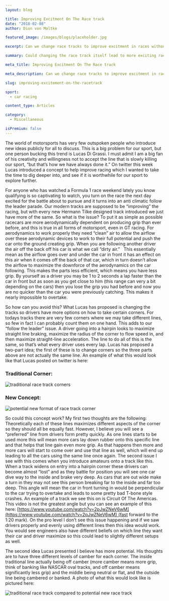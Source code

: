 ```yaml
---
layout: blog

title: Improving Excitment On The Race track
date: "2018-02-08"
author: Dion von Moltke

featured_image: /images/blogs/placeholder.jpg

excerpt: Can we change race tracks to improve excitment in races without making it a gimmick. Racers360 presents some ideas here.

summary: Could changing the race track itself lead to more exciting racing?  Here we discuss a few options that experts have spoken about.

meta_title: Improving Excitment On The Race track

meta_description: Can we change race tracks to improve excitment in races without making it a gimmick. Racers360 presents some ideas here.

slug: improving-excitement-on-the-racetrack

sport:
  - car racing

content_type: Articles

category:
  - Miscellaneous

isPremium: false
---
```


The world of motorsports has very few outspoken people who introduce new ideas publicly for all to discuss. This is a big problem for our sport, but one person bucking this trend is Lucas Di Grassi. I must admit I am a big fan of his creativity and willingness not to accept the line that is slowly killing our sport, “but that’s how we have always done it.” On twitter this week Lucas introduced a concept to help improve racing which I wanted to take the time to dig deeper into, and see if it is worthwhile for our sport to explore further.

For anyone who has watched a Formula 1 race weekend lately you know qualifying is so captivating to watch, you turn on the race the next day excited for the battle about to pursue and it turns into an anti climatic follow the leader parade. Our modern tracks are supposed to be “improving” the racing, but with every new Hermann Tilke designed track introduced we just have more of the same. So what is the issue? To put it as simple as possible racecars are more aerodynamically dependent on producing grip than ever before, and this is true in all forms of motorsport, even in GT racing. For aerodynamics to work properly they need “clean” air to allow the airflow over these aerodynamic devices to work to their full potential and push the car onto the ground creating grip. When you are following another driver the air off the back off his car is what we call “dirty air.”   This essentially mean as the airflow goes over and under the car in front it has an effect on this air when it comes off the back of that car, which in turn doesn’t allow the airflow to maximize the downforce of the aerodynamics on the car following. This makes the parts less efficient, which means you have less grip. By yourself as a driver you may be 1 to 2 seconds a lap faster than the car in front but as soon as you get close to him (this range can very a bit depending on the cars) then you lose the grip you had before and now you are no quicker than the car you were previously catching. This makes it nearly impossible to overtake.

So how can you avoid this? What Lucas has proposed is changing the tracks so drivers have more options on how to take certain corners. For todays tracks there are very few corners where we may take different lines, so few in fact I can probably count them on one hand. This adds to our “follow the leader” issue. A driver going into a hairpin looks to maximize straight line braking, maximize the radius of the corner to flow speed in, and then maximize straight-line acceleration. The line to do all of this is the same, so that’s what every driver uses every lap. Lucas has proposed a two-part idea; the first of these is to change corners so the three parts above are not actually the same line. An example of what this would look like that Lucas posted on twitter is here:

### Traditional Corner:

![traditional race track corners](https://blayze/assets/images/blogs/improving-excitement-1.png)

### New Concept:

![potential new format of race track corner](https://blayze/assets/images/blogs/improving-excitement-2.png)

So could this concept work? My first two thoughts are the following: Theoretically each of these lines maximizes different aspects of the corner so they should all be equally fast. However, I believe you will see a “preferred” line from drivers form pretty quickly. As one lines starts to be used more this will mean more cars lay down rubber onto this specific line and that helps that line gain even more grip. As that happens then more and more cars will start to come over and use that line as well, which will end up leading to all the cars using the same line once again. The second issue I see with this comes when you introduce amateurs onto a track like this. When a track widens on entry into a hairpin corner these drivers can become almost “lost” and as they battle for position you will see one car dive way to the inside and brake very deep. As cars that are out wide make a turn in they may not see this person breaking far to the inside and far too deep. This angle will mean the car in front turning in would be perpendicular to the car trying to overtake and leads to some pretty bad T-bone style crashes. An example of a track we see this on is Circuit Of The Americas. This video is not the greatest angle but you can see an example of this here: [https://www.youtube.com/watch?v=2pJwZNeV6wM](https://www.youtube.com/watch?v=2pJwZNeV6wM) (fast forward to the 1:20 mark). On the pro level I don’t see this issue happening and if we saw drivers properly and evenly using different lines then this idea would work. You would see engineers also have different beliefs on which line they want their car and driver maximize so this could lead to slightly different setups as well.

The second idea Lucas presented I believe has more potential. His thoughts are to have three different levels of camber for each corner. The inside traditional line actually being off camber (more camber means more grip, think of banking like NASCAR oval tracks, and off camber means significantly less grip) and the middle being neutral or flat, and the outside line being cambered or banked. A photo of what this would look like is pictured here:

![traditional race track compared to potential new race track](https://blayze/assets/images/blogs/improving-excitement-3.jpg)
